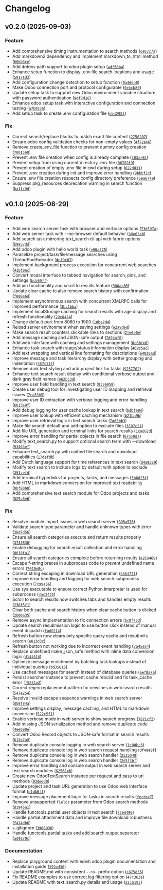 # Changelog

<!--next-version-placeholder-->

## v0.2.0 (2025-09-03)

### Feature

* Add comprehensive timing instrumentation to search methods ([`ce03c7a`](https://github.com/educationwarehouse/odoo_xmlrpc_playground/commit/ce03c7aa3afabe673186e772c2168930e6fb1c90))
* Add markdown2 dependency and implement markdown_to_html method ([`66bb8ce`](https://github.com/educationwarehouse/odoo_xmlrpc_playground/commit/66bb8ce766380be204486512a76b2de2b4109972))
* Add dotenv path support to odoo plugin setup ([`adf56ba`](https://github.com/educationwarehouse/odoo_xmlrpc_playground/commit/adf56baf1f7115bccd713a3673389fa0f5a5aec0))
* Enhance setup function to display .env file search locations and usage ([`59171d3`](https://github.com/educationwarehouse/odoo_xmlrpc_playground/commit/59171d322c6d2dcb1bc29c511a05566259c8bafc))
* Add configuration change detection to setup function ([`9a4deb8`](https://github.com/educationwarehouse/odoo_xmlrpc_playground/commit/9a4deb89f54d032d184a3ab4bd080b4da84bcc61))
* Make Odoo connection port and protocol configurable ([`0ebcb80`](https://github.com/educationwarehouse/odoo_xmlrpc_playground/commit/0ebcb808e4e570d3e172ef63af6251fd21587641))
* Update setup task to support new Odoo environment variable structure with password authentication ([`9df7d10`](https://github.com/educationwarehouse/odoo_xmlrpc_playground/commit/9df7d105778fb8aae1e043eab23139acc1adf674))
* Enhance odoo setup task with interactive configuration and connection testing ([`a7b053b`](https://github.com/educationwarehouse/odoo_xmlrpc_playground/commit/a7b053ba48756eb325e57cede9b37747c528b486))
* Add setup task to create .env configuration file ([`ebd298f`](https://github.com/educationwarehouse/odoo_xmlrpc_playground/commit/ebd298f0f8ed7ff6de0eac93293f11556a56445a))

### Fix

* Correct search/replace blocks to match exact file content ([`2750207`](https://github.com/educationwarehouse/odoo_xmlrpc_playground/commit/275020705c496c4b85701923b6270fc3ed4a20b5))
* Ensure odoo config validation checks for non-empty values ([`4f72a66`](https://github.com/educationwarehouse/odoo_xmlrpc_playground/commit/4f72a66e042c7c478960bbc6540e4e3c9d77f58f))
* Remove create_env_file function to prevent dummy config creation ([`7001568`](https://github.com/educationwarehouse/odoo_xmlrpc_playground/commit/7001568981fee9acffe7492a1ad6c1ea89936f47))
* Prevent .env file creation when config is already complete ([`303ae6f`](https://github.com/educationwarehouse/odoo_xmlrpc_playground/commit/303ae6fd4ff874e223bd395a054f583533ebdf94))
* Prevent setup from using current directory .env file ([`00789f9`](https://github.com/educationwarehouse/odoo_xmlrpc_playground/commit/00789f92829898bdb263e66fd6b45c50eca75300))
* Prevent creation of empty .env file in cwd during setup ([`022d831`](https://github.com/educationwarehouse/odoo_xmlrpc_playground/commit/022d831c5d05223f37323e34e4c64bcfe6e7e627))
* Prevent .env creation during init and improve error handling ([`9bbbf2c`](https://github.com/educationwarehouse/odoo_xmlrpc_playground/commit/9bbbf2c5f3de51ff3fbf7e6cdd904b0b7c2f3a2d))
* Ensure .env file creation respects config directory preference ([`5ea67a9`](https://github.com/educationwarehouse/odoo_xmlrpc_playground/commit/5ea67a944862d39090b99ee5e069c26bb02b8c3e))
* Suppress pkg_resources deprecation warning in search function ([`ba11c9d`](https://github.com/educationwarehouse/odoo_xmlrpc_playground/commit/ba11c9df10c2161a9c2b814ac7844b31295ec4d7))

## v0.1.0 (2025-08-29)

### Feature

* Add web search server task with browser and verbose options ([`73d597a`](https://github.com/educationwarehouse/odoo_xmlrpc_playground/commit/73d597a279275abed80378c24ad2b1e6bb82ae59))
* Add web server task with --no-browser default behavior ([`b8e63c8`](https://github.com/educationwarehouse/odoo_xmlrpc_playground/commit/b8e63c85d01c4bcd0fee478c723b0e1b618a3f74))
* Add search task mirroring text_search cli api with fabric options ([`b9937dd`](https://github.com/educationwarehouse/odoo_xmlrpc_playground/commit/b9937dd8d7113d3dc75f9eeb877421883a982d6d))
* Add odoo plugin with hello world task ([`e66a325`](https://github.com/educationwarehouse/odoo_xmlrpc_playground/commit/e66a3253b5a3b704b54bdff73e80e7cc7c1ed2b3))
* Parallelize project/task/file/message searches using ThreadPoolExecutor ([`dcf9c87`](https://github.com/educationwarehouse/odoo_xmlrpc_playground/commit/dcf9c8742f5c33c102519c5b4dd7b5a0b26e62d9))
* Implement background process execution for concurrent web searches ([`41bf9ec`](https://github.com/educationwarehouse/odoo_xmlrpc_playground/commit/41bf9ec9813d4f538295e14e66d7450735ae7a3c))
* Convert modal interface to tabbed navigation for search, pins, and settings ([`bcb00ff`](https://github.com/educationwarehouse/odoo_xmlrpc_playground/commit/bcb00ffa1a092c3451498aead577f565726b58f3))
* Add pin functionality and scroll to results feature ([`080ac05`](https://github.com/educationwarehouse/odoo_xmlrpc_playground/commit/080ac0557fe0cad33f99597d41f6e17784769767))
* Update clear cache to also remove search history with confirmation ([`f888e6d`](https://github.com/educationwarehouse/odoo_xmlrpc_playground/commit/f888e6d3c9f838e8ab7df8433c39d7e02924f05f))
* Implement asynchronous search with concurrent XMLRPC calls for improved performance ([`3bc1bba`](https://github.com/educationwarehouse/odoo_xmlrpc_playground/commit/3bc1bbace6fc6f99c86596390a44fb46fb9a8ba6))
* Implement localStorage caching for search results with age display and refresh functionality ([`28c8434`](https://github.com/educationwarehouse/odoo_xmlrpc_playground/commit/28c84342eb958d2f50f5638db989f83490bff6cf))
* Change default port from 8080 to 1900 ([`18be7d4`](https://github.com/educationwarehouse/odoo_xmlrpc_playground/commit/18be7d427222b6306d8d58103d29e94e052a320f))
* Reload server environment when saving settings ([`e2a8d6d`](https://github.com/educationwarehouse/odoo_xmlrpc_playground/commit/e2a8d6d1b7aae4814c7678c5d897b32f339be717))
* Make search result counters clickable links to sections ([`2fe6e0e`](https://github.com/educationwarehouse/odoo_xmlrpc_playground/commit/2fe6e0e1415756ef2aa2da0c73dcc0c4c3bb3fca))
* Add message caching and JSON-safe output ([`7d9baf8`](https://github.com/educationwarehouse/odoo_xmlrpc_playground/commit/7d9baf82af0021b6cb9e2dff7ef93f152d837dd8))
* Add web interface with caching and settings management ([`0c60fe0`](https://github.com/educationwarehouse/odoo_xmlrpc_playground/commit/0c60fe07cd1b2816bb5cb1b846615a130a3fb046))
* Enhance task search with stage/status information display ([`469c5ac`](https://github.com/educationwarehouse/odoo_xmlrpc_playground/commit/469c5ac8aacc51d95c4e65f448487bf49e3b88ea))
* Add text wrapping and vertical line formatting for descriptions ([`e4030ad`](https://github.com/educationwarehouse/odoo_xmlrpc_playground/commit/e4030adeeec6022207baddac8d5617e563b158d7))
* Improve message and task hierarchy display with better grouping and indentation ([`367c31f`](https://github.com/educationwarehouse/odoo_xmlrpc_playground/commit/367c31f3ed57f64b8c0d51acc809bd1d390f49e5))
* Remove dark text styling and add project link for tasks ([`9257702`](https://github.com/educationwarehouse/odoo_xmlrpc_playground/commit/92577028edd4ab4887a55af009beec5412da5216))
* Enhance text search result display with conditional verbose output and dark gray field names ([`962bc3d`](https://github.com/educationwarehouse/odoo_xmlrpc_playground/commit/962bc3da8bbe50b87e943f12fba381360cc21210))
* Improve user field handling in text search ([`9356058`](https://github.com/educationwarehouse/odoo_xmlrpc_playground/commit/93560588c816f2958c7240fb553d68e307ed3676))
* Create user debug tool for investigating user ID mapping and retrieval issues ([`7ca53b5`](https://github.com/educationwarehouse/odoo_xmlrpc_playground/commit/7ca53b5d81c7fd170bce3f094a8dc5408d3226bc))
* Improve user ID extraction with verbose logging and error handling ([`6613e9f`](https://github.com/educationwarehouse/odoo_xmlrpc_playground/commit/6613e9f207d220111c6d4c81d731f17baf74ed5b))
* Add debug logging for user cache lookup in text search ([`bdbfe8d`](https://github.com/educationwarehouse/odoo_xmlrpc_playground/commit/bdbfe8d021dbdbe109b618a205a597a3d4b3e1aa))
* Improve user lookup with efficient caching mechanism ([`b21ba9b`](https://github.com/educationwarehouse/odoo_xmlrpc_playground/commit/b21ba9b50adee397a386e85a018d2b02ef8980ee))
* Improve user retrieval logic in text search tasks ([`7a65bb3`](https://github.com/educationwarehouse/odoo_xmlrpc_playground/commit/7a65bb3cdf5736f4228c880c8f7afbc03849ca75))
* Make file search default and add option to exclude files ([`3307c21`](https://github.com/educationwarehouse/odoo_xmlrpc_playground/commit/3307c210d9e31f0ea2fec493459f2425d1840b60))
* Add file URL generation and terminal links for search results ([`1ca802d`](https://github.com/educationwarehouse/odoo_xmlrpc_playground/commit/1ca802d59a463c49bfd4826dbb0f5258267c3204))
* Improve error handling for partial objects in file search ([`07d50d7`](https://github.com/educationwarehouse/odoo_xmlrpc_playground/commit/07d50d7c8696c19007c5cf64ab05dc408a7a4f7a))
* Modify text_search.py to support optional search term with --download ([`93463ef`](https://github.com/educationwarehouse/odoo_xmlrpc_playground/commit/93463ef5d8d945985903d06013373f8eb191d0bf))
* Enhance text_search.py with unified file search and download capabilities ([`17defdb`](https://github.com/educationwarehouse/odoo_xmlrpc_playground/commit/17defdb92d406f9cd6e47b30d9f7fd96d854e534))
* Add Dutch language support for time references in text search ([`d4a9329`](https://github.com/educationwarehouse/odoo_xmlrpc_playground/commit/d4a93290346ecc06deeabce38be4e96195d55b4a))
* Modify text search to include logs by default with option to exclude ([`391cefd`](https://github.com/educationwarehouse/odoo_xmlrpc_playground/commit/391cefdb4a9504c608cc182a19ee8422cc0f2988))
* Add terminal hyperlinks for projects, tasks, and messages ([`3b6d23f`](https://github.com/educationwarehouse/odoo_xmlrpc_playground/commit/3b6d23f907339634d53020b37bc2629e3e33926b))
* Add HTML to markdown conversion for improved text readability ([`9bf80b8`](https://github.com/educationwarehouse/odoo_xmlrpc_playground/commit/9bf80b8d7ab90cd1d8989a01bdef80297cb68277))
* Add comprehensive text search module for Odoo projects and tasks ([`529c6e6`](https://github.com/educationwarehouse/odoo_xmlrpc_playground/commit/529c6e6f0b19d22ca2a4f5afa84ffdb574abff2f))

### Fix

* Resolve module import issues in web search server ([`895a576`](https://github.com/educationwarehouse/odoo_xmlrpc_playground/commit/895a576dab60028b69253f1315e19fa16d640d54))
* Validate search type parameter and handle unknown types with error ([`36d7d56`](https://github.com/educationwarehouse/odoo_xmlrpc_playground/commit/36d7d56bb6922ccbcfc0b850c95880339e4a2b54))
* Ensure all search categories execute and return results properly ([`3743836`](https://github.com/educationwarehouse/odoo_xmlrpc_playground/commit/374383691075f6ae8da07d4f82fc197f45576294))
* Enable debugging for search result collection and error handling ([`d6f8fa1`](https://github.com/educationwarehouse/odoo_xmlrpc_playground/commit/d6f8fa188010d9c07aa07a3078f07681062636d6))
* Ensure all search categories complete before returning results ([`a268469`](https://github.com/educationwarehouse/odoo_xmlrpc_playground/commit/a26846961f843471f4b87e7d86ccb995fb83d5b6))
* Escape f-string braces in subprocess code to prevent undefined name errors ([`7010e8c`](https://github.com/educationwarehouse/odoo_xmlrpc_playground/commit/7010e8c4154decb98c2e14a3373c2d49ad2ccff0))
* Correct string escaping in download URL generation ([`6354721`](https://github.com/educationwarehouse/odoo_xmlrpc_playground/commit/6354721d74f3128e83d2ab0ed2f33ee3f054f8a0))
* Improve error handling and logging for web search subprocess execution ([`7c99a56`](https://github.com/educationwarehouse/odoo_xmlrpc_playground/commit/7c99a56f154c23e811b7daddffd1fba6695f4041))
* Use sys.executable to ensure correct Python interpreter is used for subprocess ([`dac3435`](https://github.com/educationwarehouse/odoo_xmlrpc_playground/commit/dac3435f3c034dcf636c45454231b42067a94fe8))
* Scroll to search results now switches tabs and handles empty results ([`f30f5f1`](https://github.com/educationwarehouse/odoo_xmlrpc_playground/commit/f30f5f192fd8815110323f71a86509adbdba1321))
* Clear both cache and search history when clear cache button is clicked ([`2b06a35`](https://github.com/educationwarehouse/odoo_xmlrpc_playground/commit/2b06a35b3decf4f3b47f5719f353024859c7d52d))
* Remove async implementation to fix connection errors ([`bc0f753`](https://github.com/educationwarehouse/odoo_xmlrpc_playground/commit/bc0f753a5262fcf7c2ace36b54cf67ab09ec0a63))
* Update search resubmission logic to use button click instead of manual event dispatch ([`fad0214`](https://github.com/educationwarehouse/odoo_xmlrpc_playground/commit/fad0214826d6fcf8ad337b08cad96d7095abe89d))
* Refresh button now clears only specific query cache and resubmits search ([`e813d3c`](https://github.com/educationwarehouse/odoo_xmlrpc_playground/commit/e813d3cf0c1f73686163ed471f736529ee4ab307))
* Refresh button not working due to incorrect event handling ([`7a45e54`](https://github.com/educationwarehouse/odoo_xmlrpc_playground/commit/7a45e548bf114958c37e69f21a938a8322a05637))
* Replace undefined make_json_safe method with inline data conversion logic ([`d144616`](https://github.com/educationwarehouse/odoo_xmlrpc_playground/commit/d144616899cd8ef313f8a2866c08ac2e30cbf9a6))
* Optimize message enrichment by batching task lookups instead of individual queries ([`bd35616`](https://github.com/educationwarehouse/odoo_xmlrpc_playground/commit/bd35616192f68aa14933753977945dca66c76e06))
* Use cached messages for search instead of database queries ([`eef0a7e`](https://github.com/educationwarehouse/odoo_xmlrpc_playground/commit/eef0a7e97688a93b2fee1fc6c995eea9b5098f10))
* Persist searcher instance to prevent cache rebuild and fix task_cache error ([`f5831e2`](https://github.com/educationwarehouse/odoo_xmlrpc_playground/commit/f5831e20a3404850dbd878f2f4c5375001ea2607))
* Correct regex replacement pattern for newlines in web search results ([`547e254`](https://github.com/educationwarehouse/odoo_xmlrpc_playground/commit/547e254b74ed9d34a340280844e077237c5ac830))
* Resolve invalid escape sequence warnings in web search server ([`db8f84a`](https://github.com/educationwarehouse/odoo_xmlrpc_playground/commit/db8f84a2d2f1a52dbbf3fe1a9f40de104e8cbd23))
* Improve settings display, message caching, and HTML to markdown conversion ([`522c5f1`](https://github.com/educationwarehouse/odoo_xmlrpc_playground/commit/522c5f188ed981a86ed776c609f3855a3eda3847))
* Enable verbose mode in web server to show search progress ([`7071cf2`](https://github.com/educationwarehouse/odoo_xmlrpc_playground/commit/7071cf2c3414fa052c25eb3ce443d2a10bc4a76d))
* Add missing JSON serialization method and remove duplicate code ([`4eeb00e`](https://github.com/educationwarehouse/odoo_xmlrpc_playground/commit/4eeb00eee513bac304b6727030e07a7d898afeaa))
* Convert Odoo Record objects to JSON-safe format in search results ([`613e7a9`](https://github.com/educationwarehouse/odoo_xmlrpc_playground/commit/613e7a9d313672f7c5d5abe606e67861564ef0a0))
* Remove duplicate console logging in web search server ([`1c00bc3`](https://github.com/educationwarehouse/odoo_xmlrpc_playground/commit/1c00bc388297ffd2879f494e3b20b0793690cf62))
* Remove duplicate console log in web search request handling ([`0f49a9f`](https://github.com/educationwarehouse/odoo_xmlrpc_playground/commit/0f49a9f080eff2da3719d5b280cd1fc616062c29))
* Remove duplicate console log in web search handler ([`2525048`](https://github.com/educationwarehouse/odoo_xmlrpc_playground/commit/252504802bb503cd717780d5d426405bae84dd19))
* Remove duplicate console log in web search handler ([`2d5f3bf`](https://github.com/educationwarehouse/odoo_xmlrpc_playground/commit/2d5f3bf179167b5b8f72fa12ac88b85be9d185b8))
* Improve error handling and console output in web search server and text search modules ([`62561eb`](https://github.com/educationwarehouse/odoo_xmlrpc_playground/commit/62561eb1b29a67e790d1c087e067273123f9436a))
* Create new OdooTextSearch instance per request and pass to url methods ([`03deed0`](https://github.com/educationwarehouse/odoo_xmlrpc_playground/commit/03deed03157cf2cb9cbdb255fe2e0c21f69debc3))
* Update project and task URL generation to use Odoo web interface format ([`d1db0f1`](https://github.com/educationwarehouse/odoo_xmlrpc_playground/commit/d1db0f151c3571ef35c66b342eeaca907ee31f51))
* Improve message placement logic for tasks in search results ([`fecdae7`](https://github.com/educationwarehouse/odoo_xmlrpc_playground/commit/fecdae704493d242c87f2163029f5c277f7e6d44))
* Remove unsupported `fields` parameter from Odoo search methods ([`d1945a1`](https://github.com/educationwarehouse/odoo_xmlrpc_playground/commit/d1945a1221503d465c68b238da1b61913f4c674b))
* Handle functools.partial user objects in text search ([`77ed490`](https://github.com/educationwarehouse/odoo_xmlrpc_playground/commit/77ed490a26e10c7c66782de821913e65f079c1f1))
* Handle partial attachment data and improve file download robustness ([`f414db6`](https://github.com/educationwarehouse/odoo_xmlrpc_playground/commit/f414db6378a3b2f2b38c385c7f9ff97c5f59f3a3))
* +.gitignore ([`3906938`](https://github.com/educationwarehouse/odoo_xmlrpc_playground/commit/39069385e28cec551aef09ea4b12513bb00ef2fe))
* Handle functools.partial tasks and add search output separator ([`ad9270c`](https://github.com/educationwarehouse/odoo_xmlrpc_playground/commit/ad9270c52af535f80532d39e42b03529b2742d7d))

### Documentation

* Replace playground content with edwh odoo plugin documentation and installation guide ([`399ad38`](https://github.com/educationwarehouse/odoo_xmlrpc_playground/commit/399ad388c2df1d61c7ac36ceb5b5a52ce25c6109))
* Update README.md with consistent `--no-` prefix option ([`c875d55`](https://github.com/educationwarehouse/odoo_xmlrpc_playground/commit/c875d5592ac95e628053bda94a77c554068ffd50))
* Fix README examples to use correct log filtering option ([`47c363e`](https://github.com/educationwarehouse/odoo_xmlrpc_playground/commit/47c363e5ac2eb4373d86c444080dffca49ec37e9))
* Update README with text_search.py details and usage ([`22cb193`](https://github.com/educationwarehouse/odoo_xmlrpc_playground/commit/22cb193f958137bb440ba11ae8f858892dd392b8))
